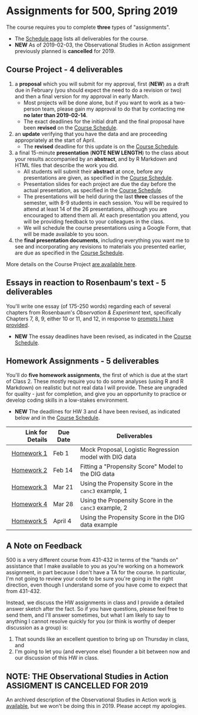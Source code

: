 # Assignments for 500, Spring 2019

The course requires you to complete **three** types of "assignments". 

- The [Schedule page](https://github.com/THOMASELOVE/2019-500/blob/master/SCHEDULE.md) lists all deliverables for the course.
- **NEW** As of 2019-02-03, the Observational Studies in Action assignment previously planned is **cancelled** for 2019.

## Course Project - 4 deliverables

1. a **proposal** which you will submit for my approval, first (**NEW**) as a draft  due in February (you should expect the need to do a revision or two) and then a final version for my approval in early March. 
    - Most projects will be done alone, but if you want to work as a two-person team, please gain my approval to do that by contacting me **no later than 2019-02-14**.
    - The exact deadlines for the initial draft and the final proposal have been **revised** on the [Course Schedule](https://github.com/THOMASELOVE/2019-500/blob/master/SCHEDULE.md).
2. an **update** verifying that you have the data and are proceeding appropriately at the start of April. 
    - The **revised** deadline for this update is on the [Course Schedule](https://github.com/THOMASELOVE/2019-500/blob/master/SCHEDULE.md).
3. a final 15-minute **presentation** (**NOTE NEW LENGTH**) to the class about your results accompanied by an **abstract**, and by R Markdown and HTML files that describe the work you did. 
    - All students will submit their **abstract** at once, before any presentations are given, as specified in the [Course Schedule](https://github.com/THOMASELOVE/2019-500/blob/master/SCHEDULE.md).
    - Presentation slides for each project are due the day before the actual presentation, as specified in the [Course Schedule](https://github.com/THOMASELOVE/2019-500/blob/master/SCHEDULE.md).
    - The presentations will be held during the last **three** classes of the semester, with 8-9 students in each session. You will be required to attend at least 14 of the 26 presentations, although you are encouraged to attend them all. At each presentation you attend, you will be providing feedback to your colleagues in the class.
    - We will schedule the course presentations using a Google Form, that will be made available to you soon.
4. the **final presentation documents**, including everything you want me to see and incorporating any revisions to materials you presented earlier, are due as specified in the [Course Schedule](https://github.com/THOMASELOVE/2019-500/blob/master/SCHEDULE.md).

More details on the Course Project [are available here](https://github.com/THOMASELOVE/2019-500/tree/master/projects).

## Essays in reaction to Rosenbaum's text - 5 deliverables

You'll write one essay (of 175-250 words) regarding each of several chapters from Rosenbaum's *Observation & Experiment* text, specifically Chapters 7, 8, 9, either 10 or 11, and 12, in response to [prompts I have provided](https://github.com/THOMASELOVE/2019-500/blob/master/assignments/essayprompts.md). 

- **NEW** The essay deadlines have been revised, as indicated in the [Course Schedule](https://github.com/THOMASELOVE/2019-500/blob/master/SCHEDULE.md).

## Homework Assignments - 5 deliverables

You'll do **five homework assignments**, the first of which is due at the start of Class 2. These mostly require you to do some analyses (using R and R Markdown) on realistic but not real data I will provide. These are ungraded for quality - just for completion, and give you an opportunity to practice or develop coding skills in a low-stakes environment. 

- **NEW** The deadlines for HW 3 and 4 have been revised, as indicated below and in the [Course Schedule](https://github.com/THOMASELOVE/2019-500/blob/master/SCHEDULE.md).

Link for Details   | Due Date | Deliverables
-----------: | -------- | --------------------------------------------------------------------------
[Homework 1](https://github.com/THOMASELOVE/2019-500/tree/master/assignments/homework1) | Feb 1 | Mock Proposal, Logistic Regression model with DIG data
[Homework 2](https://github.com/THOMASELOVE/2019-500/tree/master/assignments/homework2) | Feb 14 | Fitting a "Propensity Score" Model to the DIG data
[Homework 3](https://github.com/THOMASELOVE/2019-500/tree/master/assignments/homework3) | Mar 21 | Using the Propensity Score in the `canc3` example, 1
[Homework 4](https://github.com/THOMASELOVE/2019-500/tree/master/assignments/homework4) | Mar 28 | Using the Propensity Score in the `canc3` example, 2
[Homework 5](https://github.com/THOMASELOVE/2019-500/tree/master/assignments/homework5) | April 4 | Using the Propensity Score in the DIG data example

## A Note on Feedback

500 is a very different course from 431-432 in terms of the "hands on" assistance that I make available to you as you're working on a homework assignment, in part because I don't have a TA for the course. In particular, I'm not going to review your code to be sure you're going in the right direction, even though I understand some of you have come to expect that from 431-432.

Instead, we discuss the HW assignments in class and I provide a detailed answer sketch after the fact. So if you have questions, please feel free to send them, and I'll answer sometimes, but what I am likely to say to anything I cannot resolve quickly for you (or think is worthy of deeper discussion as a group) is: 

1. That sounds like an excellent question to bring up on Thursday in class, and 
2. I'm going to let you (and everyone else) flounder a bit between now and our discussion of this HW in class.

## NOTE: THE Observational Studies in Action ASSIGMENT IS CANCELLED FOR 2019

An archived description of the Observational Studies in Action work [is available](https://github.com/THOMASELOVE/2019-500/tree/master/assignments/OSIA), but we won't be doing this in 2019. Please accept my apologies.


